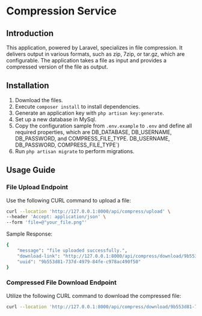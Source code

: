 # Compression Service

## Introduction

This application, powered by Laravel, specializes in file compression. It delivers output in various formats, such as
zip, 7zip, or tar.gz, which are configurable. The application takes a file as input and provides a compressed version of
the file as output.

## Installation

1. Download the files.
2. Execute `composer install` to install dependencies.
3. Generate an application key with `php artisan key:generate`.
4. Set up a new database in MySql.
5. Copy the configuration sample from `.env.example` to `.env` and define all required properties, which are
   DB_DATABASE, DB_USERNAME, DB_PASSWORD, and COMPRESS_FILE_TYPE.
   DB_USERNAME,
   DB_PASSWORD,
   COMPRESS_FILE_TYPE`)
6. Run `php artisan migrate` to perform migrations.

## Usage Guide

### File Upload Endpoint

Use the following CURL command to upload a file:

```bash
curl --location 'http://127.0.0.1:8000/api/compress/upload' \
--header 'Accept: application/json' \
--form 'file=@"your_file.png"'
```

Sample Response:

```bash
{
    "message": "file uploaded successfully.",
    "download-link": "http://127.0.0.1:8000/api/compress/download/9b553d81-737d-4979-84fe-c978ac490f50",
    "uuid": "9b553d81-737d-4979-84fe-c978ac490f50"
}
```

### Compressed File Download Endpoint

Utilize the following CURL command to download the compressed file:

```bash
curl --location 'http://127.0.0.1:8000/api/compress/download/9b553d81-737d-4979-84fe-c978ac490f50' 
```
